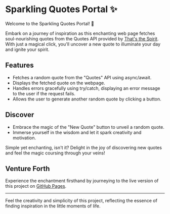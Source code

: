# Sparkling Quotes Portal ✨

Welcome to the Sparkling Quotes Portal! 🌟

Embark on a journey of inspiration as this enchanting web page fetches soul-nourishing quotes from the Quotes API provided by [That's the Spirit](https://thatsthespir.it). With just a magical click, you'll uncover a new quote to illuminate your day and ignite your spirit.

## Features

- Fetches a random quote from the "Quotes" API using async/await.
- Displays the fetched quote on the webpage.
- Handles errors gracefully using try/catch, displaying an error message to the user if the request fails.
- Allows the user to generate another random quote by clicking a button.

## Discover

- Embrace the magic of the "New Quote" button to unveil a random quote.
- Immerse yourself in the wisdom and let it spark creativity and motivation.

Simple yet enchanting, isn't it? Delight in the joy of discovering new quotes and feel the magic coursing through your veins!

## Venture Forth

Experience the enchantment firsthand by journeying to the live version of this project on [GitHub Pages](https://maryamakraiche.github.io/random-quote-using-async-await/).

---

Feel the creativity and simplicity of this project, reflecting the essence of finding inspiration in the little moments of life.
